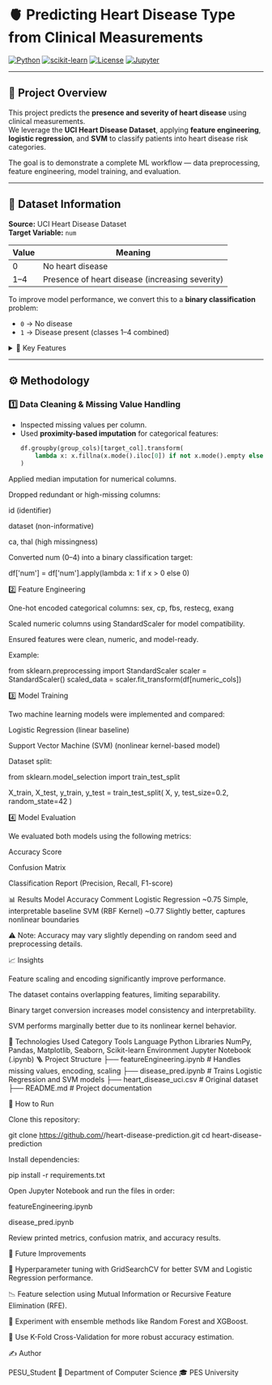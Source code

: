 # 🫀 Predicting Heart Disease Type from Clinical Measurements

[![Python](https://img.shields.io/badge/Python-3.10+-blue.svg)](https://www.python.org/)
[![scikit-learn](https://img.shields.io/badge/scikit--learn-ML-orange.svg)](https://scikit-learn.org/)
[![License](https://img.shields.io/badge/License-MIT-green.svg)](LICENSE)
[![Jupyter](https://img.shields.io/badge/Notebook-Jupyter-orange.svg)](https://jupyter.org/)

---

## 📘 Project Overview
This project predicts the **presence and severity of heart disease** using clinical measurements.  
We leverage the **UCI Heart Disease Dataset**, applying **feature engineering**, **logistic regression**, and **SVM** to classify patients into heart disease risk categories.

The goal is to demonstrate a complete ML workflow — data preprocessing, feature engineering, model training, and evaluation.

---

## 📂 Dataset Information

**Source:** UCI Heart Disease Dataset  
**Target Variable:** `num`

| Value | Meaning |
|--------|----------|
| 0 | No heart disease |
| 1–4 | Presence of heart disease (increasing severity) |

To improve model performance, we convert this to a **binary classification** problem:
- `0` → No disease  
- `1` → Disease present (classes 1–4 combined)

<details>
<summary>🧾 Key Features</summary>

| Feature | Description |
|----------|--------------|
| `age` | Age of the patient |
| `sex` | Gender (1 = male, 0 = female) |
| `cp` | Chest pain type (4 categories) |
| `trestbps` | Resting blood pressure |
| `chol` | Serum cholesterol (mg/dl) |
| `fbs` | Fasting blood sugar > 120 mg/dl |
| `restecg` | Resting electrocardiographic results |
| `thalch` | Maximum heart rate achieved |
| `exang` | Exercise-induced angina |
| `oldpeak` | ST depression induced by exercise |
| `slope`, `ca`, `thal` | Additional diagnostic features |
</details>

---

## ⚙️ Methodology

### 1️⃣ Data Cleaning & Missing Value Handling
- Inspected missing values per column.
- Used **proximity-based imputation** for categorical features:
  ```python
  df.groupby(group_cols)[target_col].transform(
      lambda x: x.fillna(x.mode().iloc[0]) if not x.mode().empty else x
  )
Applied median imputation for numerical columns.

Dropped redundant or high-missing columns:

id (identifier)

dataset (non-informative)

ca, thal (high missingness)

Converted num (0–4) into a binary classification target:

df['num'] = df['num'].apply(lambda x: 1 if x > 0 else 0)

2️⃣ Feature Engineering

One-hot encoded categorical columns:
sex, cp, fbs, restecg, exang

Scaled numeric columns using StandardScaler for model compatibility.

Ensured features were clean, numeric, and model-ready.

Example:

from sklearn.preprocessing import StandardScaler
scaler = StandardScaler()
scaled_data = scaler.fit_transform(df[numeric_cols])

3️⃣ Model Training

Two machine learning models were implemented and compared:

Logistic Regression (linear baseline)

Support Vector Machine (SVM) (nonlinear kernel-based model)

Dataset split:

from sklearn.model_selection import train_test_split

X_train, X_test, y_train, y_test = train_test_split(
    X, y, test_size=0.2, random_state=42
)

4️⃣ Model Evaluation

We evaluated both models using the following metrics:

Accuracy Score

Confusion Matrix

Classification Report (Precision, Recall, F1-score)

📊 Results
Model	Accuracy	Comment
Logistic Regression	~0.75	Simple, interpretable baseline
SVM (RBF Kernel)	~0.77	Slightly better, captures nonlinear boundaries

⚠️ Note: Accuracy may vary slightly depending on random seed and preprocessing details.

📈 Insights

Feature scaling and encoding significantly improve performance.

The dataset contains overlapping features, limiting separability.

Binary target conversion increases model consistency and interpretability.

SVM performs marginally better due to its nonlinear kernel behavior.

🧠 Technologies Used
Category	Tools
Language	Python
Libraries	NumPy, Pandas, Matplotlib, Seaborn, Scikit-learn
Environment	Jupyter Notebook (.ipynb)
🪜 Project Structure
├── featureEngineering.ipynb    # Handles missing values, encoding, scaling
├── disease_pred.ipynb           # Trains Logistic Regression and SVM models
├── heart_disease_uci.csv        # Original dataset
├── README.md                    # Project documentation

🚀 How to Run

Clone this repository:

git clone https://github.com/<your-username>/heart-disease-prediction.git
cd heart-disease-prediction


Install dependencies:

pip install -r requirements.txt


Open Jupyter Notebook and run the files in order:

featureEngineering.ipynb

disease_pred.ipynb

Review printed metrics, confusion matrix, and accuracy results.

🧭 Future Improvements

🔧 Hyperparameter tuning with GridSearchCV for better SVM and Logistic Regression performance.

📉 Feature selection using Mutual Information or Recursive Feature Elimination (RFE).

🌲 Experiment with ensemble methods like Random Forest and XGBoost.

🔁 Use K-Fold Cross-Validation for more robust accuracy estimation.

✍️ Author

PESU_Student
📍 Department of Computer Science
🎓 PES University